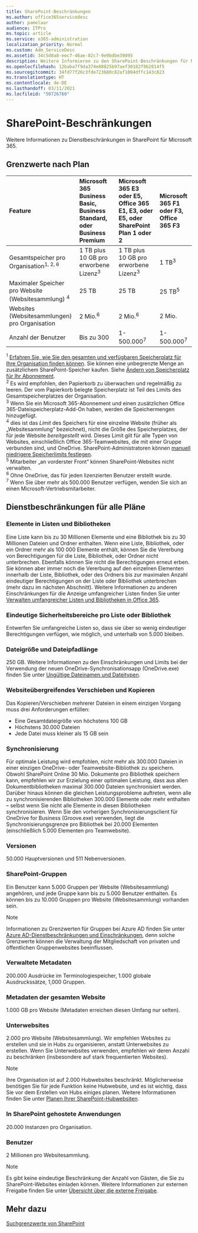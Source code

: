 ```yaml
---
title: SharePoint-Beschränkungen
ms.author: office365servicedesc
author: pamelaar
audience: ITPro
ms.topic: article
ms.service: o365-administration
localization_priority: Normal
ms.custom: Adm_ServiceDesc
ms.assetid: 34c5d8a8-eec7-46ae-82c7-9e9bdbe39895
description: Weitere Informieren zu den SharePoint-Beschränkungen für Microsoft 365- und eigenständige Pläne.
ms.openlocfilehash: 12baba7f9da374e88825b97aef30182f9b2014f5
ms.sourcegitcommit: 34fd77f26c3fde723680c82af1004dffc143c823
ms.translationtype: HT
ms.contentlocale: de-DE
ms.lasthandoff: 03/11/2021
ms.locfileid: "50726760"
---
```

# <a name="sharepoint-limits"></a>SharePoint-Beschränkungen

Weitere Informationen zu Dienstbeschränkungen in SharePoint für Microsoft 365.
  
## <a name="limits-by-plan"></a>Grenzwerte nach Plan 

| Feature | Microsoft 365 Business Basic, Business Standard, oder Business Premium | Microsoft 365 E3 oder E5, Office 365 E1, E3, oder E5, oder SharePoint Plan 1 oder 2 | Microsoft 365 F1 oder F3, Office 365 F3 |
|:-----|:-----|:-----|:-----|
|Gesamtspeicher pro Organisation<sup>1, 2, 6</sup> <br/> |1 TB plus 10 GB pro erworbene Lizenz<sup>3</sup>  <br/> |1 TB plus 10 GB pro erworbene Lizenz<sup>3</sup> <br/> |1 TB<sup>3</sup> <br/> |
|Maximaler Speicher pro Website (Websitesammlung) <sup>4</sup><br/> |25 TB <br/> |25 TB <br/> |25 TB<sup>5</sup> <br/> |
|Websites (Websitesammlungen) pro Organisation  <br/> |2 Mio.<sup>6</sup> <br/> |2 Mio.<sup>6</sup> <br/> |2 Mio.<br/> |
|Anzahl der Benutzer  <br/> |Bis zu 300  <br/> |1-500.000<sup>7</sup> <br/> |1-500.000<sup>7</sup> <br/> |
   
<sup>1</sup> [Erfahren Sie, wie Sie den gesamten und verfügbaren Speicherplatz für Ihre Organisation finden können](/sharepoint/manage-site-collection-storage-limits). Sie können eine unbegrenzte Menge an zusätzlichem SharePoint-Speicher kaufen. Siehe [Ändern von Speicherplatz für Ihr Abonnement](/office365/admin/subscriptions-and-billing/add-storage-space). 
<br/><sup>2</sup> Es wird empfohlen, den Papierkorb zu überwachen und regelmäßig zu leeren. Der vom Papierkorb belegte Speicherplatz ist Teil des Limits des Gesamtspeicherplatzes der Organisation. 
<br/> <sup>3</sup> Wenn Sie ein Microsoft 365-Abonnement und einen zusätzlichen Office 365-Dateispeicherplatz-Add-On haben, werden die Speichermengen hinzugefügt. 
<br/> <sup>4</sup> dies ist das *Limit* des Speichers für eine einzelne Website (früher als „Websitesammlung“ bezeichnet), nicht die Größe des Speicherplatzes, der für jede Website *bereitgestellt* wird. Dieses Limit gilt für alle Typen von Websites, einschließlich Office 365-Teamwebsites, die mit einer Gruppe verbunden sind, und OneDrive. SharePoint-Administratoren können [manuell niedrigere Speicherlimits festlegen](/sharepoint/manage-site-collection-storage-limits#manage-individual-site-storage-limits). 
<br/> <sup>5</sup> Mitarbeiter „an vorderster Front“ können SharePoint-Websites nicht verwalten. 
<br/> <sup>6</sup> Ohne OneDrive, das für jeden lizenzierten Benutzer erstellt wurde. 
<br/> <sup>7</sup> Wenn Sie über mehr als 500.000 Benutzer verfügen, wenden Sie sich an einen Microsoft-Vertriebsmitarbeiter. 
  
## <a name="service-limits-for-all-plans"></a>Dienstbeschränkungen für alle Pläne

### <a name="items-in-lists-and-libraries"></a>Elemente in Listen und Bibliotheken

Eine Liste kann bis zu 30 Millionen Elemente und eine Bibliothek bis zu 30 Millionen Dateien und Ordner enthalten. Wenn eine Liste, Bibliothek, oder ein Ordner mehr als 100 000 Elemente enthält, können Sie die Vererbung von Berechtigungen für die Liste, Bibliothek, oder Ordner nicht unterbrechen. Ebenfalls können Sie nicht die Berechtigungen erneut erben. Sie können aber immer noch die Vererbung auf den einzelnen Elementen innerhalb der Liste, Bibliothek, oder des Ordners bis zur maximalen Anzahl eindeutiger Berechtigungen on der Liste oder Bibliothek unterbrechen (mehr dazu im nächsten Abschnitt). Weitere Informationen zu anderen Einschränkungen für die Anzeige umfangreicher Listen finden Sie unter [Verwalten umfangreicher Listen und Bibliotheken in Office 365](https://support.office.com/article/b4038448-ec0e-49b7-b853-679d3d8fb784).

### <a name="unique-security-scopes-per-list-or-library"></a>Eindeutige Sicherheitsbereiche pro Liste oder Bibliothek

Entwerfen Sie umfangreiche Listen so, dass sie über so wenig eindeutiger Berechtigungen verfügen, wie möglich, und unterhalb von 5.000 bleiben.

### <a name="file-size-and-file-path-length"></a>Dateigröße und Dateipfadlänge

250 GB. Weitere Informationen zu den Einschränkungen und Limits bei der Verwendung der neuen OneDrive-Synchronisationsapp (OneDrive.exe) finden Sie unter [Ungültige Dateinamen und Dateitypen](https://support.office.com/article/64883a5d-228e-48f5-b3d2-eb39e07630fa).

### <a name="moving-and-copying-across-sites"></a>Websiteübergreifendes Verschieben und Kopieren

Das Kopieren/Verschieben mehrerer Dateien in einem einzigen Vorgang muss drei Anforderungen erfüllen:

- Eine Gesamtdateigröße von höchstens 100 GB
- Höchstens 30.000 Dateien
- Jede Datei muss kleiner als 15 GB sein

### <a name="sync"></a>Synchronisierung

Für optimale Leistung wird empfohlen, nicht mehr als 300.000 Dateien in einer einzigen OneDrive- oder Teamwebsite-Bibliothek zu speichern. Obwohl SharePoint Online 30 Mio. Dokumente pro Bibliothek speichern kann, empfehlen wir zur Erzielung einer optimalen Leistung, dass aus allen Dokumentbibliotheken maximal 300.000 Dateien synchronisiert werden. Darüber hinaus können die gleichen Leistungsprobleme auftreten, wenn alle zu synchronisierenden Bibliotheken 300.000 Elemente oder mehr enthalten – selbst wenn Sie nicht alle Elemente in diesen Bibliotheken synchronisieren. Wenn Sie den vorherigen Synchronisierungsclient für OneDrive for Business (Groove.exe) verwenden, liegt die Synchronisierungsgrenze pro Bibliothek bei 20.000 Elementen (einschließlich 5.000 Elementen pro Teamwebsite).

### <a name="versions"></a>Versionen

50.000 Hauptversionen und 511 Nebenversionen.

### <a name="sharepoint-groups"></a>SharePoint-Gruppen

Ein Benutzer kann 5.000 Gruppen per Website (Websitesammlung) angehören, und jede Gruppe kann bis zu 5.000 Benutzer enthalten. Es können bis zu 10.000 Gruppen pro Website (Websitesammlung) vorhanden sein.

> [!NOTE]
> Informationen zu Grenzwerten für Gruppen bei Azure AD finden Sie unter [Azure AD-Dienstbeschränkungen und Einschränkungen](https://docs.microsoft.com/azure/active-directory/users-groups-roles/directory-service-limits-restrictions), denn solche Grenzwerte können die Verwaltung der Mitgliedschaft von privaten und öffentlichen Gruppenwebsites beeinflussen.

### <a name="managed-metadata"></a>Verwaltete Metadaten

200.000 Ausdrücke im Terminologiespeicher, 1.000 globale Ausdruckssätze, 1,000 Gruppen.

### <a name="overall-site-metadata"></a>Metadaten der gesamten Website

1.000 GB pro Website (Metadaten erreichen diesen Umfang nur selten).

### <a name="subsites"></a>Unterwebsites

2.000 pro Website (Websitesammlung). Wir empfehlen Websites zu erstellen und sie in Hubs zu organisieren, anstatt Unterwebsites zu erstellen. Wenn Sie Unterwebsites verwenden, empfehlen wir deren Anzahl zu beschränken (insbesondere auf stark frequentierten Websites).

> [!NOTE]
> Ihre Organisation ist auf 2.000 Hubwebsites beschränkt. Möglicherweise benötigen Sie für jede Funktion keine Hubwebsite, und es ist wichtig, dass Sie vor dem Erstellen von Hubs einiges planen. Weitere Informationen finden Sie unter [Planen Ihrer SharePoint-Hubwebsiten](https://docs.microsoft.com/sharepoint/planning-hub-sites).

### <a name="sharepoint-hosted-applications"></a>In SharePoint gehostete Anwendungen

20.000 Instanzen pro Organisation.

### <a name="users"></a>Benutzer

2 Millionen pro Websitesammlung.

> [!NOTE]
> Es gibt keine eindeutige Beschränkung der Anzahl von Gästen, die Sie zu SharePoint-Websites einladen können. Weitere Informationen zur externen Freigabe finden Sie unter [Übersicht über die externe Freigabe](https://docs.microsoft.com/sharepoint/external-sharing-overview).

## <a name="see-also"></a>Mehr dazu

[Suchgrenzwerte von SharePoint](https://docs.microsoft.com/sharepoint/search-limits)
